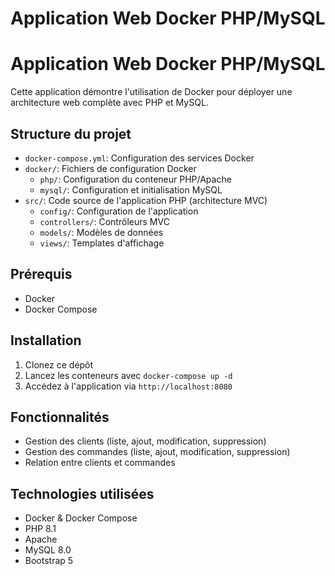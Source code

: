 # Application Web Docker PHP/MySQL

# Application Web Docker PHP/MySQL

Cette application démontre l'utilisation de Docker pour déployer une architecture web complète avec PHP et MySQL.

## Structure du projet

- `docker-compose.yml`: Configuration des services Docker
- `docker/`: Fichiers de configuration Docker
  - `php/`: Configuration du conteneur PHP/Apache
  - `mysql/`: Configuration et initialisation MySQL
- `src/`: Code source de l'application PHP (architecture MVC)
  - `config/`: Configuration de l'application
  - `controllers/`: Contrôleurs MVC
  - `models/`: Modèles de données
  - `views/`: Templates d'affichage

## Prérequis

- Docker
- Docker Compose

## Installation

1. Clonez ce dépôt
2. Lancez les conteneurs avec `docker-compose up -d`
3. Accédez à l'application via `http://localhost:8080`

## Fonctionnalités

- Gestion des clients (liste, ajout, modification, suppression)
- Gestion des commandes (liste, ajout, modification, suppression)
- Relation entre clients et commandes

## Technologies utilisées

- Docker & Docker Compose
- PHP 8.1
- Apache
- MySQL 8.0
- Bootstrap 5

